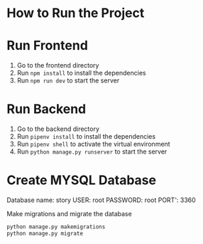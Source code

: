 # How to Run the Project

# Run Frontend

1. Go to the frontend directory
2. Run `npm install` to install the dependencies
3. Run `npm run dev` to start the server

# Run Backend

1. Go to the backend directory
2. Run `pipenv install` to install the dependencies
3. Run `pipenv shell` to activate the virtual environment
4. Run `python manage.py runserver` to start the server

# Create MYSQL Database

Database name: story
USER: root
PASSWORD: root
PORT': 3360

Make migrations and migrate the database

```bash
python manage.py makemigrations
python manage.py migrate
```
